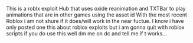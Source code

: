 This is a roblx exploit Hub that uses oxide reanimation and TXTBar to play animations that are in other games using the asset id 
With the most recent Roblox i am not shure if it does/will work in the near fuctue. 
I know i have only posted one this about roblox exploits but i am gonna quit with roblox scripts if you do use this well dm me on dc and tell me if t works...
